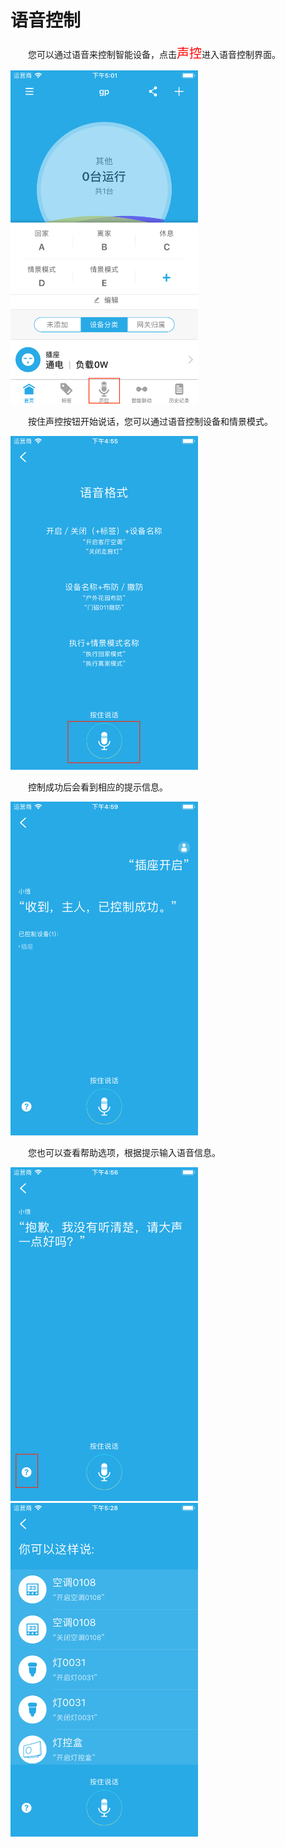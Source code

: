 # 语音控制

&emsp;&emsp;您可以通过语音来控制智能设备，点击<font style='color:#ff0000;font-size:20px'>声控</font>进入语音控制界面。

<img src="./images/voice/进入语音.png" width = "300" height = "534">

&emsp;&emsp;按住声控按钮开始说话，您可以通过语音控制设备和情景模式。

<img src="./images/voice/按住说话.png" width = "300" height = "534">

&emsp;&emsp;控制成功后会看到相应的提示信息。

<img src="./images/voice/控制成功.png" width = "300" height = "534">

&emsp;&emsp;您也可以查看帮助选项，根据提示输入语音信息。

<img src="./images/voice/语音帮助.png" width = "300" height = "534">

<img src="./images/voice/帮助界面.png" width = "300" height = "534">
